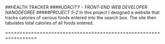 ##HEALTH TRACKER
####*UDACITY - FRONT-END WEB DEVELOPER NANODEGREE*
#####*PROJECT 5-2*
In this project I designed a website that tracks calories of various
foods entered into the search box. The site then tabulates total
calories of all foods entered.

=================================================================